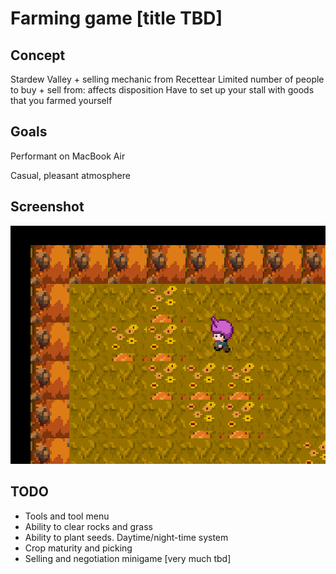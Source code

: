 # Farming game [title TBD]

## Concept

Stardew Valley + selling mechanic from Recettear
Limited number of people to buy + sell from: affects disposition
Have to set up your stall with goods that you farmed yourself

## Goals

Performant on MacBook Air

Casual, pleasant atmosphere

## Screenshot

![screenshot](./screenshot.png)

## TODO

* Tools and tool menu
* Ability to clear rocks and grass
* Ability to plant seeds. Daytime/night-time system
* Crop maturity and picking
* Selling and negotiation minigame [very much tbd]
